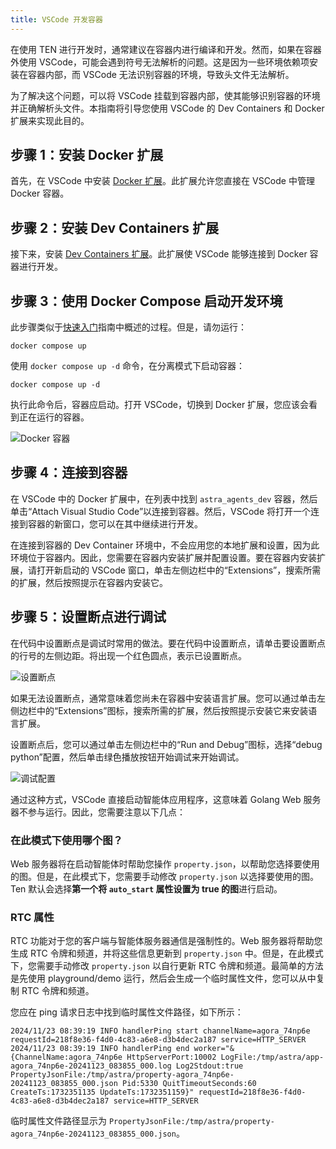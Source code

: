 ```yaml
---
title: VSCode 开发容器
---
```


在使用 TEN 进行开发时，通常建议在容器内进行编译和开发。然而，如果在容器外使用 VSCode，可能会遇到符号无法解析的问题。这是因为一些环境依赖项安装在容器内部，而 VSCode 无法识别容器的环境，导致头文件无法解析。

为了解决这个问题，可以将 VSCode 挂载到容器内部，使其能够识别容器的环境并正确解析头文件。本指南将引导您使用 VSCode 的 Dev Containers 和 Docker 扩展来实现此目的。

## 步骤 1：安装 Docker 扩展

首先，在 VSCode 中安装 [Docker 扩展](https://marketplace.visualstudio.com/items?itemName=ms-azuretools.vscode-docker)。此扩展允许您直接在 VSCode 中管理 Docker 容器。

## 步骤 2：安装 Dev Containers 扩展

接下来，安装 [Dev Containers 扩展](https://marketplace.visualstudio.com/items?itemName=ms-vscode-remote.remote-containers)。此扩展使 VSCode 能够连接到 Docker 容器进行开发。

## 步骤 3：使用 Docker Compose 启动开发环境

此步骤类似于[快速入门](./getting_started)指南中概述的过程。但是，请勿运行：

```shell title="终端"
docker compose up
```

使用 `docker compose up -d` 命令，在分离模式下启动容器：

```shell title="终端"
docker compose up -d
```

执行此命令后，容器应启动。打开 VSCode，切换到 Docker 扩展，您应该会看到正在运行的容器。

![Docker 容器](/assets/png/docker_containers.png)

## 步骤 4：连接到容器

在 VSCode 中的 Docker 扩展中，在列表中找到 `astra_agents_dev` 容器，然后单击“Attach Visual Studio Code”以连接到容器。然后，VSCode 将打开一个连接到容器的新窗口，您可以在其中继续进行开发。

在连接到容器的 Dev Container 环境中，不会应用您的本地扩展和设置，因为此环境位于容器内。因此，您需要在容器内安装扩展并配置设置。要在容器内安装扩展，请打开新启动的 VSCode 窗口，单击左侧边栏中的“Extensions”，搜索所需的扩展，然后按照提示在容器内安装它。

## 步骤 5：设置断点进行调试

在代码中设置断点是调试时常用的做法。要在代码中设置断点，请单击要设置断点的行号的左侧边距。将出现一个红色圆点，表示已设置断点。

![设置断点](/assets/png/setting_breakpoint.png)

如果无法设置断点，通常意味着您尚未在容器中安装语言扩展。您可以通过单击左侧边栏中的“Extensions”图标，搜索所需的扩展，然后按照提示安装它来安装语言扩展。

设置断点后，您可以通过单击左侧边栏中的“Run and Debug”图标，选择“debug python”配置，然后单击绿色播放按钮开始调试来开始调试。

![调试配置](/assets/png/debug_config.png?raw=true)

通过这种方式，VSCode 直接启动智能体应用程序，这意味着 Golang Web 服务器不参与运行。因此，您需要注意以下几点：

### 在此模式下使用哪个图？

Web 服务器将在启动智能体时帮助您操作 `property.json`，以帮助您选择要使用的图。但是，在此模式下，您需要手动修改 `property.json` 以选择要使用的图。Ten 默认会选择**第一个将 `auto_start` 属性设置为 true 的图**进行启动。

### RTC 属性

RTC 功能对于您的客户端与智能体服务器通信是强制性的。Web 服务器将帮助您生成 RTC 令牌和频道，并将这些信息更新到 `property.json` 中。但是，在此模式下，您需要手动修改 `property.json` 以自行更新 RTC 令牌和频道。最简单的方法是先使用 playground/demo 运行，然后会生成一个临时属性文件，您可以从中复制 RTC 令牌和频道。

您应在 ping 请求日志中找到临时属性文件路径，如下所示：

```shell
2024/11/23 08:39:19 INFO handlerPing start channelName=agora_74np6e requestId=218f8e36-f4d0-4c83-a6e8-d3b4dec2a187 service=HTTP_SERVER
2024/11/23 08:39:19 INFO handlerPing end worker="&{ChannelName:agora_74np6e HttpServerPort:10002 LogFile:/tmp/astra/app-agora_74np6e-20241123_083855_000.log Log2Stdout:true PropertyJsonFile:/tmp/astra/property-agora_74np6e-20241123_083855_000.json Pid:5330 QuitTimeoutSeconds:60 CreateTs:1732351135 UpdateTs:1732351159}" requestId=218f8e36-f4d0-4c83-a6e8-d3b4dec2a187 service=HTTP_SERVER
```

临时属性文件路径显示为 `PropertyJsonFile:/tmp/astra/property-agora_74np6e-20241123_083855_000.json`。
